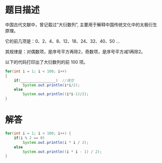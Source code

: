 # 题目描述
中国古代文献中，曾记载过“大衍数列”, 主要用于解释中国传统文化中的太极衍生原理。

它的前几项是：0、2、4、8、12、18、24、32、40、50 ...

其规律是：对偶数项，是序号平方再除2，奇数项，是序号平方减1再除2。

以下的代码打印出了大衍数列的前 100 项。

```java
for(int i = 1; i < 100; i++)
{
    if(________________)  //填空
        System.out.println(i*i/2);
    else
        System.out.println((i*i-1)/2);
}


```

# 解答
```java
for(int i = 1; i < 100; i++) {
    if(i % 2 == 0)
        System.out.println(i * i / 2);
    else
        System.out.println((i * i - 1) / 2);
}

```
